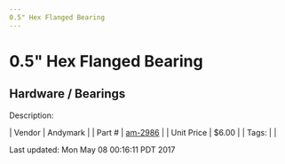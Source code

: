 ```yaml
---
0.5" Hex Flanged Bearing
---
```

# 0.5" Hex Flanged Bearing
## Hardware / Bearings
Description: 	 

| Vendor | Andymark | 
| Part # | [am-2986](http://www.andymark.com/Bearings-s/239.htm) | 
| Unit Price | $6.00 | 
| Tags: |  | 

Last updated: Mon May 08 00:16:11 PDT 2017